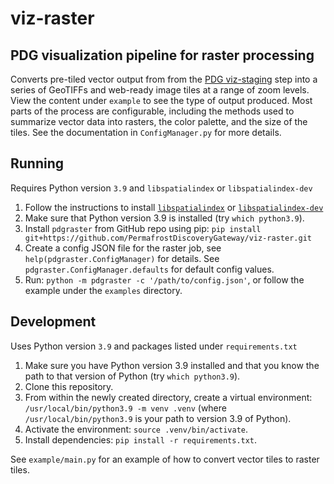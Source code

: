 # viz-raster

## PDG visualization pipeline for raster processing

Converts pre-tiled vector output from from the [PDG
viz-staging](https://github.com/PermafrostDiscoveryGateway/viz-staging) step
into a series of GeoTIFFs and web-ready image tiles at a range of zoom levels.
View the content under `example` to see the type of output produced. Most parts
of the process are configurable, including the methods used to summarize vector
data into rasters, the color palette, and the size of the tiles. See the
documentation in `ConfigManager.py` for more details.

## Running

Requires Python version `3.9` and `libspatialindex` or `libspatialindex-dev`

1. Follow the instructions to install [`libspatialindex`](https://libspatialindex.org/en/latest/) or [`libspatialindex-dev`](https://packages.ubuntu.com/bionic/libspatialindex-dev)
2. Make sure that Python version 3.9 is installed (try `which python3.9`).
3. Install `pdgraster` from GitHub repo using pip: `pip install git+https://github.com/PermafrostDiscoveryGateway/viz-raster.git`
4. Create a config JSON file for the raster job, see `help(pdgraster.ConfigManager)` for details. See `pdgraster.ConfigManager.defaults` for default config values.
5. Run: `python -m pdgraster -c '/path/to/config.json'`, or follow the example under the `examples` directory.

## Development

Uses Python version `3.9` and packages listed under `requirements.txt`

1. Make sure you have Python version 3.9 installed and that you know the path
   to that version of Python (try `which python3.9`).
2. Clone this repository.
3. From within the newly created directory, create a virtual environment:
   `/usr/local/bin/python3.9 -m venv .venv` (where `/usr/local/bin/python3.9`
   is your path to version 3.9 of Python).
4. Activate the environment: `source .venv/bin/activate`.
5. Install dependencies: `pip install -r requirements.txt`.

See `example/main.py` for an example of how to convert vector tiles to raster
tiles.